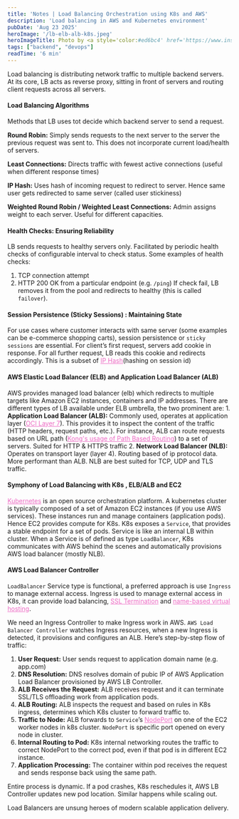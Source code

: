 ```yaml
---
title: 'Notes | Load Balancing Orchestration using K8s and AWS'
description: 'Load balancing in AWS and Kubernetes environment'
pubDate: 'Aug 23 2025'
heroImage: '/lb-elb-alb-k8s.jpeg'
heroImageTitle: Photo by <a style='color:#ed6bc4' href='https://www.instagram.com/jasonmpeterson?igsh=djdqaDdjNmxkZGRo'>jasonmpeterson</a>
tags: ["backend", "devops"]
readTime: '6 min'
---
```


Load balancing is distributing network traffic to multiple backend servers. At its core, LB acts as reverse proxy, sitting in front of servers and routing client requests across all servers.

#### Load Balancing Algorithms
Methods that LB uses tot decide which backend server to send a request.

**Round Robin:** Simply sends requests to the next server to the server the previous request was sent to. This does not incorporate current load/health of servers.

**Least Connections:** Directs traffic with fewest active connections (useful when different response times)

**IP Hash:** Uses hash of incoming request to redirect to server. Hence same user gets redirected to same server (called user stickiness)

**Weighted Round Robin / Weighted Least Connections:** Admin assigns weight to each server. Useful for different capacities.

#### Health Checks: Ensuring Reliability
LB sends requests to healthy servers only. Facilitated by periodic health checks of configurable interval to check status. Some examples of health checks:
1. TCP connection attempt
2. HTTP 200 OK from a particular endpoint (e.g. `/ping`)
If check fail, LB removes it from the pool and redirects to healthy (this is called `failover`). 

#### Session Persistence (Sticky Sessions) : Maintaining State
For use cases where customer interacts with same server (some examples can be e-commerce shopping carts), session persistence or `sticky sessions` are essential. For client’s first request, servers add cookie in response. For all further request, LB reads this cookie and redirects accordingly. This is a subset of <a style='color:#ed6bc4' href='#-Load-Balancing-Algorithms'>IP Hash</a>(hashing on session id)

#### AWS Elastic Load Balancer (ELB) and Application Load Balancer (ALB)
AWS provides managed load balancer (elb) which redirects to multiple targets like Amazon EC2 instances, containers and IP addresses.
There are different types of LB available under ELB umbrella, the two prominent are:
	1. **Application Load Balancer (ALB):** Commonly used, operates at application layer (<a style='color:#ed6bc4' href='https://www.techtarget.com/searchnetworking/definition/OSI#:~:text=Layer%207.%20The%20application%20layer)'>OCI Layer 7</a>). This provides it to inspect the content of the traffic (HTTP headers, request paths, etc.). For instance, ALB can route requests based on URL path (<a style='color:#ed6bc4' href='https://discuss.konghq.com/t/kong-ingress-controller-and-path-base-routing/1944'>Kong's usage of Path Based Routing</a>) to a set of servers. Suited for HTTP & HTTPS traffic
	2. **Network Load Balancer (NLB):** Operates on transport layer (layer 4). Routing based of ip protocol data. More performant than ALB. NLB are best suited for TCP, UDP and TLS traffic. 

#### Symphony of Load Balancing with K8s , ELB/ALB and EC2
<a style='color:#ed6bc4' href='https://kubernetes.io/'>Kubernetes</a> is an open source orchestration platform. A kubernetes cluster is typically composed of a set of Amazon EC2 instances (if you use AWS services). These instances run and manage containers (application pods). Hence EC2 provides compute for K8s.
K8s exposes a `Service`, that provides a stable endpoint for a set of pods. Service is like an internal LB within cluster. When a Service is of defined as type `LoadBalancer`, K8s communicates with AWS behind the scenes and automatically provisions AWS load balancer (mostly NLB).

#### AWS Load Balancer Controller
`LoadBalancer` Service type is functional, a preferred approach is use `Ingress` to manage external access. Ingress is used to manage external access in K8s, it can provide load balancing, <a style='color:#ed6bc4' href='https://www.f5.com/glossary/ssl-termination'>SSL Termination</a> and <a style='color:#ed6bc4' href='https://www.accuwebhosting.com/discussion/forum/peer-support/how-to-s/linux-vps/35767-difference-between-name-based-and-ip-based-virtual-hosting'>name-based virtual hosting</a>.

We need an Ingress Controller to make Ingress work in AWS. `AWS Load Balancer Controller` watches Ingress resources, when a new Ingress is detected, it provisions and configures an ALB.
Here’s step-by-step flow of traffic:
1. **User Request:** User sends request to application domain name (e.g. app.com)
2. **DNS Resolution:** DNS resolves domain of pubic IP of AWS Application Load Balancer provisioned by AWS LB Controller.
3. **ALB Receives the Request:** ALB receives request and it can terminate SSL/TLS offloading work from application pods.
4. **ALB Routing:** ALB inspects the request and based on rules in K8s ingress, determines which K8s cluster to forward traffic to.
5. **Traffic to Node:** ALB forwards to `Service`’s <a style='color:#ed6bc4' href='https://kubernetes.io/docs/concepts/services-networking/service/#type-nodeport'>NodePort</a> on one of the EC2 worker nodes in k8s cluster. `NodePort` is specific port opened on every node in cluster.
6. **Internal Routing to Pod:** K8s internal networking routes the traffic to correct NodePort to the correct pod, even if that pod is in different EC2 instance.
7. **Application Processing:** The container within pod receives the request and sends response back using the same path.

Entire process is dynamic. If a pod crashes, K8s reschedules it, AWS LB Controller updates new pod location. Similar happens while scaling out.

Load Balancers are unsung heroes of modern scalable application delivery. 
